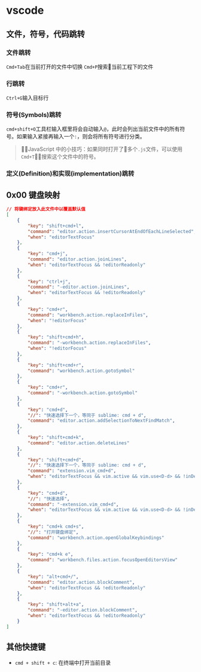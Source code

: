 # vscode

## 文件，符号，代码跳转

### 文件跳转

`Cmd+Tab`在当前打开的文件中切换
`Cmd+P`搜索当前工程下的文件

### 行跳转

`Ctrl+G`输入目标行

### 符号(Symbols)跳转

`cmd+shift+O`工具栏输入框里将会自动输入`@`，此时会列出当前文件中的所有符号。如果输入紧接再输入一个`:`，则会将所有符号进行分类。

> JavaScript 中的小技巧：如果同时打开了多个`.js`文件，可以使用`Cmd+T`搜索这个文件中的符号。

### 定义(Definition)和实现(implementation)跳转


## 0x00 键盘映射

```json
// 将键绑定放入此文件中以覆盖默认值
[
    {
        "key": "shift+cmd+l",
        "command": "editor.action.insertCursorAtEndOfEachLineSelected",
        "when": "editorTextFocus"
    },
    {
        "key": "cmd+j",
        "command": "editor.action.joinLines",
        "when": "editorTextFocus && !editorReadonly"
    },
    {
        "key": "ctrl+j",
        "command": "-editor.action.joinLines",
        "when": "editorTextFocus && !editorReadonly"
    },
    {
        "key": "cmd+r",
        "command": "workbench.action.replaceInFiles",
        "when": "!editorFocus"
    },
    {
        "key": "shift+cmd+h",
        "command": "-workbench.action.replaceInFiles",
        "when": "!editorFocus"
    },
    {
        "key": "shift+cmd+r",
        "command": "workbench.action.gotoSymbol"
    },
    {
        "key": "cmd+r",
        "command": "-workbench.action.gotoSymbol"
    },
    {
        "key": "cmd+d",
        "//": "快速选择下一个，等同于 sublime: cmd + d",
        "command": "editor.action.addSelectionToNextFindMatch",
    },
    {
        "key": "shift+cmd+k",
        "command": "editor.action.deleteLines"
    },
    {
        "key": "shift+cmd+d",
        "//": "快速选择下一个，等同于 sublime: cmd + d",
        "command": "extension.vim_cmd+d",
        "when": "editorTextFocus && vim.active && vim.use<D-d> && !inDebugRepl"
    },
    {
        "key": "cmd+d",
        "//": "快速选择",
        "command": "-extension.vim_cmd+d",
        "when": "editorTextFocus && vim.active && vim.use<D-d> && !inDebugRepl"
    },
    {
        "key": "cmd+k cmd+s",
        "//": "打开键盘绑定",
        "command": "workbench.action.openGlobalKeybindings"
    },
    {
        "key": "cmd+k e",
        "command": "workbench.files.action.focusOpenEditorsView"
    },
    {
        "key": "alt+cmd+/",
        "command": "editor.action.blockComment",
        "when": "editorTextFocus && !editorReadonly"
    },
    {
        "key": "shift+alt+a",
        "command": "-editor.action.blockComment",
        "when": "editorTextFocus && !editorReadonly"
    }
]
```

## 其他快捷键

* `cmd + shift + c`: 在终端中打开当前目录



